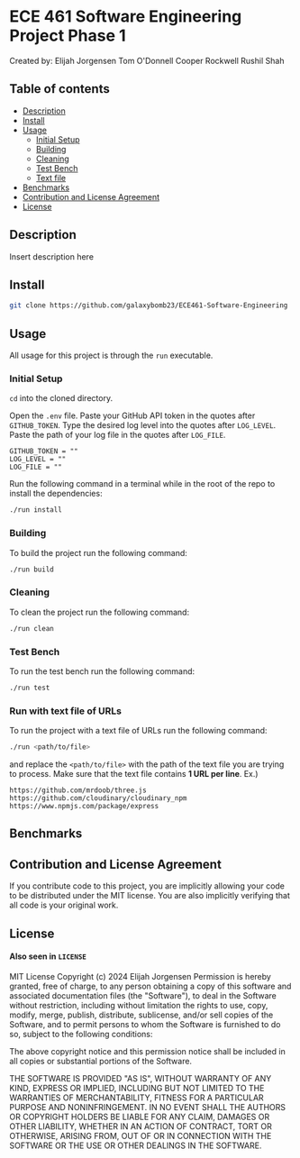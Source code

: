 # ECE 461 Software Engineering Project Phase 1
Created by:
Elijah Jorgensen
Tom O'Donnell
Cooper Rockwell
Rushil Shah

## Table of contents

- [Description](#description)
- [Install](#install)
- [Usage](#usage)
	- [Initial Setup](#initial-setup)
	- [Building](#building)
	- [Cleaning](#cleaning)
	- [Test Bench](#test-bench)
	- [Text file](#run-with-text-file-of-urls)
 - [Benchmarks](#benchmarks)
- [Contribution and License Agreement](#contribution-and-license-agreement)
- [License](#license)

## Description
Insert description here

## Install

``` bash
git clone https://github.com/galaxybomb23/ECE461-Software-Engineering
```

## Usage
All usage for this project is through the `run` executable.
### Initial Setup
`cd` into the cloned directory. 

Open the `.env` file. Paste your GitHub API token in the quotes after `GITHUB_TOKEN`. Type the desired log level into the quotes after `LOG_LEVEL`. Paste the path of your log file in the quotes after `LOG_FILE`.
```
GITHUB_TOKEN = ""
LOG_LEVEL = ""
LOG_FILE = ""
```

Run the following command in a terminal while in the root of the repo to install the dependencies:
```bash
./run install
```

### Building
To build the project  run the following command:
```bash
./run build
```

### Cleaning
To clean the project  run the following command:
```bash
./run clean
```

### Test Bench
To run the test bench run the following command:
```bash
./run test
```

### Run with text file of URLs
To run the project with a text file of URLs run the following command:
```bash
./run <path/to/file>
```
and replace the `<path/to/file>` with the path of the text file you are trying to process. Make sure that the text file contains **1 URL per line**.
Ex.)
```
https://github.com/mrdoob/three.js
https://github.com/cloudinary/cloudinary_npm
https://www.npmjs.com/package/express
```

## Benchmarks

## Contribution and License Agreement
If you contribute code to this project, you are implicitly allowing your code
to be distributed under the MIT license. You are also implicitly verifying that
all code is your original work.

## License
#### Also seen in `LICENSE`
MIT License
Copyright (c) 2024 Elijah Jorgensen
Permission is hereby granted, free of charge, to any person obtaining a copy of this software and associated documentation files (the "Software"), to deal in the Software without restriction, including without limitation the rights to use, copy, modify, merge, publish, distribute, sublicense, and/or sell copies of the Software, and to permit persons to whom the Software is furnished to do so, subject to the following conditions:

The above copyright notice and this permission notice shall be included in all copies or substantial portions of the Software.

THE SOFTWARE IS PROVIDED "AS IS", WITHOUT WARRANTY OF ANY KIND, EXPRESS OR IMPLIED, INCLUDING BUT NOT LIMITED TO THE WARRANTIES OF MERCHANTABILITY, FITNESS FOR A PARTICULAR PURPOSE AND NONINFRINGEMENT. IN NO EVENT SHALL THE AUTHORS OR COPYRIGHT HOLDERS BE LIABLE FOR ANY CLAIM, DAMAGES OR OTHER LIABILITY, WHETHER IN AN ACTION OF CONTRACT, TORT OR OTHERWISE, ARISING FROM, OUT OF OR IN CONNECTION WITH THE SOFTWARE OR THE USE OR OTHER DEALINGS IN THE SOFTWARE.